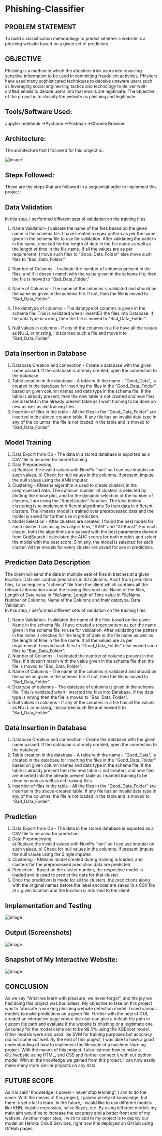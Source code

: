 # Phishing-Classifier

## PROBLEM STATEMENT

To build a classification methodology to predict whether a website is a phishing website based on a given set of predictors. 

## OBJECTIVE

Phishing is a method in which the attackers trick users into revealing sensitive information to be used in committing fraudulent activities. Phishers have used many sophisticated techniques to deceive unaware users such as leveraging social engineering tactics and technology to deliver well-crafted emails to delude users into that emails are legitimate.
The objective of the project is to classify the website as phishing and legitimate.

## **Tools/Software Used:**

  Jupyter notebook 
->Pycharm 
->Postman
->Chrome Browser 

## Architecture:
The architecture that I followed for this project is :

![image](https://user-images.githubusercontent.com/69865169/177703864-b5ddf4c5-66f0-4968-933a-ddcc68f54dd2.png)

## Steps Followed: 
These are the steps that are followed in a sequential order  to implement this project : 
## Data Validation 
In this step, I performed different sets of validation on the training files.  
1.	 Name Validation- I validate the name of the files based on the given name in the schema file. I have created a regex pattern as per the name given in the schema file to use for validation. After validating the pattern in the name,  checked for the length of date in the file name as well as the length of time in the file name. If all the values are as per requirement, I move such files to "Good_Data_Folder" else move such files to "Bad_Data_Folder."

2.	 Number of Columns - I validate the number of columns present in the files, and if it doesn't match with the value given in the schema file, then the file is moved to "Bad_Data_Folder."


3.	 Name of Columns - The name of the columns is validated and should be the same as given in the schema file. If not, then the file is moved to "Bad_Data_Folder".

4.	 The datatype of columns - The datatype of columns is given in the schema file. This is validated when I insertED the files into Database. If the data type is wrong, then the file is moved to "Bad_Data_Folder".


5.	Null values in columns - If any of the columns in a file have all the values as NULL or missing, I discarded such a file and move it to "Bad_Data_Folder".

## Data Insertion in Database
 
1) Database Creation and connection - Create a database with the given name passed. If the database is already created, open the connection to the database. 
2) Table creation in the database - A table with the name - "Good_Data", is created in the database for inserting the files in the "Good_Data_Folder" based on given column names and data type in the schema file. If the table is already present, then the new table is not created and new files are inserted in the already present table as I want training to be done on new as well as old training files.     
3) Insertion of files in the table - All the files in the "Good_Data_Folder" are inserted in the above-created table. If any file has an invalid data type in any of the columns, the file is not loaded in the table and is moved to "Bad_Data_Folder".
 
## Model Training 
1) Data Export from Db - The data in a stored database is exported as a CSV file to be used for model training.
2) Data Preprocessing   
   a) Replace the invalid values with NumPy “nan” so I can use imputer on such values.
   b) Check for null values in the columns. If present, impute the null values using the KNN imputer.
3) Clustering - KMeans algorithm is used to create clusters in the preprocessed data. The optimum number of clusters is selected by plotting the elbow plot, and for the dynamic selection of the number of clusters, I am using the "KneeLocator" function. The idea behind clustering is to implement different algorithms
   To train data in different clusters. The Kmeans model is trained over preprocessed data and the model is saved for further use in prediction.
4) Model Selection - After clusters are created, I found the best model for each cluster. I am using two algorithms, "SVM" and "XGBoost". For each cluster, both the algorithms are passed with the best parameters derived from GridSearch.I calculated the AUC scores for both models and select the model with the best score. Similarly, the model is selected for each cluster. All the models for every cluster are saved for use in prediction. 
 
## Prediction Data Description
 
The client will send the data in multiple sets of files in batches at a given location. Data will contain predictors in 30 columns.
Apart from prediction files, I also require a "schema" file from the client which contains all the relevant information about the training files such as:
Name of the files, Length of Date value in FileName, Length of Time value in FileName, Number of Columns, Name of the Columns and their datatype.
 Data Validation  
In this step, I performed different sets of validation on the training files.  
1) Name Validation- I validated the name of the files based on the given Name in the schema file. I have created a regex pattern as per the name given in the schema file, to use for validation. After validating the pattern in the name, I checked for the length of date in the file name as well as the length of time in the file name. If all the values are as per requirement, I moved such files to "Good_Data_Folder" else moved such files to "Bad_Data_Folder". 
2) Number of Columns - I validated the number of columns present in the files, if it doesn't match with the value given in the schema file then the file is moved to "Bad_Data_Folder". 
3) Name of Columns - The name of the columns is validated and should be the same as given in the schema file. If not, then the file is moved to "Bad_Data_Folder". 
4) Datatype of columns - The datatype of columns is given in the schema file. This is validated when I inserted the files into Database. If the data type is wrong then the file is moved to "Bad_Data_Folder". 
5) Null values in columns - If any of the columns in a file has all the values as NULL or missing, I discarded such file and moved it to "Bad_Data_Folder".  
## Data Insertion in Database 
1) Database Creation and connection - Create the database with the given name passed. If the database is already created, open the connection to the database. 
2) Table creation in the database - A table with the name - "Good_Data", is created in the database for inserting the files in the "Good_Data_Folder" based on given column names and data type in the schema file. If the table is already present then the new table is not created, and new files are inserted into the already present table as I wanted training to be done on new as well as old training files.     
3) Insertion of files in the table - All the files in the "Good_Data_Folder" are inserted in the above-created table. If any file has an invalid data type in any of the columns, the file is not loaded in the table and is moved to "Bad_Data_Folder".
## Prediction 
 
1) Data Export from Db - The data in the stored database is exported as a CSV file to be used for prediction.
2) Data Preprocessing   
   a) Replace the invalid values with NumPy “nan” so I can use imputer on such values.
   b) Check for null values in the columns. If present, impute the null values using the Single imputer.
3) Clustering - KMeans model created during training is loaded, and clusters for the preprocessed prediction data are predicted.
4) Prediction - Based on the cluster number, the respective model is loaded and is used to predict the data for that cluster.
5) Once the prediction is made for all the clusters, the predictions along with the original names before the label encoder are saved in a CSV file at a given location and the location is returned to the client.
 
## Implementation and Testing 

![image](https://user-images.githubusercontent.com/69865169/177703995-c5e88546-e544-4bba-9b55-53dc8c2e3ce3.png)
## Output (Screenshots)

![image](https://user-images.githubusercontent.com/69865169/177704058-e95bc560-a31e-4f76-a7f3-a5e27ae81432.png)

## Snapshot of My Interactive Website:

![image](https://user-images.githubusercontent.com/69865169/177704157-99320b56-0762-4a5e-9c96-563abb32852f.png)

## CONCLUSION
As we say “What we learn with pleasure, we never forget”, and the joy we had doing this project was boundless.
My objective to take on this project was to fabricate a working phishing website detection model. I used various models to make predictions on a given file. Further with the help of GUI, created an interactive page where the user can give a default file path or custom file path and evaluate if the website is phishing or a legitimate one. Accuracy for the model came out to be 98.5%  using the XGBoost model. Other models were also used like SVM for training purposes but accuracy did not come out well. 
By the end of this project, I was able to have a good understanding of how to implement the lifecycle of a machine learning project. With the means of this project, I also learned how to make a GUI/website using HTML, and CSS and further connect it with our python model. With all the knowledge we gained from this project, I can now easily make many more similar projects on any data. 

## FUTURE SCOPE

As it is said “Knowledge is power - never stop learning”, I aim to do the same. With the means of this project, I gained plenty of knowledge, but there is yet a lot to learn. In the future, I would like to use different models like KNN, logistic regression, naïve Bayes, etc. By using different models my main aim would be to increase the accuracy and a better front end of my website.
Another major step, I wish to add to my project is to deploy our model on Heroku Cloud Services, right now it is deployed on GitHub using GitHub pages.

